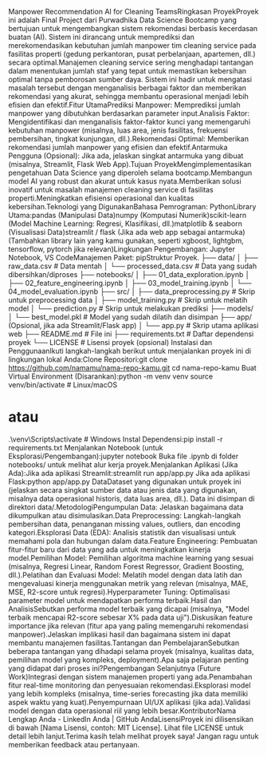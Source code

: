 Manpower Recommendation AI for Cleaning TeamsRingkasan ProyekProyek ini adalah Final Project dari Purwadhika Data Science Bootcamp yang bertujuan untuk mengembangkan sistem rekomendasi berbasis kecerdasan buatan (AI). Sistem ini dirancang untuk memprediksi dan merekomendasikan kebutuhan jumlah manpower tim cleaning service pada fasilitas properti (gedung perkantoran, pusat perbelanjaan, apartemen, dll.) secara optimal.Manajemen cleaning service sering menghadapi tantangan dalam menentukan jumlah staf yang tepat untuk memastikan kebersihan optimal tanpa pemborosan sumber daya. Sistem ini hadir untuk mengatasi masalah tersebut dengan menganalisis berbagai faktor dan memberikan rekomendasi yang akurat, sehingga membantu operasional menjadi lebih efisien dan efektif.Fitur UtamaPrediksi Manpower: Memprediksi jumlah manpower yang dibutuhkan berdasarkan parameter input.Analisis Faktor: Mengidentifikasi dan menganalisis faktor-faktor kunci yang memengaruhi kebutuhan manpower (misalnya, luas area, jenis fasilitas, frekuensi pembersihan, tingkat kunjungan, dll.).Rekomendasi Optimal: Memberikan rekomendasi jumlah manpower yang efisien dan efektif.Antarmuka Pengguna (Opsional): Jika ada, jelaskan singkat antarmuka yang dibuat (misalnya, Streamlit, Flask Web App).Tujuan ProyekMengimplementasikan pengetahuan Data Science yang diperoleh selama bootcamp.Membangun model AI yang robust dan akurat untuk kasus nyata.Memberikan solusi inovatif untuk masalah manajemen cleaning service di fasilitas properti.Meningkatkan efisiensi operasional dan kualitas kebersihan.Teknologi yang DigunakanBahasa Pemrograman: PythonLibrary Utama:pandas (Manipulasi Data)numpy (Komputasi Numerik)scikit-learn (Model Machine Learning: Regresi, Klasifikasi, dll.)matplotlib & seaborn (Visualisasi Data)streamlit / flask (Jika ada web app sebagai antarmuka)(Tambahkan library lain yang kamu gunakan, seperti xgboost, lightgbm, tensorflow, pytorch jika relevan)Lingkungan Pengembangan: Jupyter Notebook, VS CodeManajemen Paket: pipStruktur Proyek.
├── data/
│   ├── raw_data.csv        # Data mentah
│   └── processed_data.csv  # Data yang sudah dibersihkan/diproses
├── notebooks/
│   ├── 01_data_exploration.ipynb
│   ├── 02_feature_engineering.ipynb
│   ├── 03_model_training.ipynb
│   └── 04_model_evaluation.ipynb
├── src/
│   ├── data_preprocessing.py   # Skrip untuk preprocessing data
│   ├── model_training.py       # Skrip untuk melatih model
│   └── prediction.py           # Skrip untuk melakukan prediksi
├── models/
│   └── best_model.pkl          # Model yang sudah dilatih dan disimpan
├── app/ (Opsional, jika ada Streamlit/Flask app)
│   └── app.py                  # Skrip utama aplikasi web
├── README.md                   # File ini
├── requirements.txt            # Daftar dependensi proyek
└── LICENSE                     # Lisensi proyek (opsional)
Instalasi dan PenggunaanIkuti langkah-langkah berikut untuk menjalankan proyek ini di lingkungan lokal Anda:Clone Repositori:git clone https://github.com/namamu/nama-repo-kamu.git
cd nama-repo-kamu
Buat Virtual Environment (Disarankan):python -m venv venv
source venv/bin/activate  # Linux/macOS
# atau
.\venv\Scripts\activate   # Windows
Instal Dependensi:pip install -r requirements.txt
Menjalankan Notebook (untuk Eksplorasi/Pengembangan):jupyter notebook
Buka file .ipynb di folder notebooks/ untuk melihat alur kerja proyek.Menjalankan Aplikasi (Jika Ada):Jika ada aplikasi Streamlit:streamlit run app/app.py
Jika ada aplikasi Flask:python app/app.py
DataDataset yang digunakan untuk proyek ini (jelaskan secara singkat sumber data atau jenis data yang digunakan, misalnya data operasional historis, data luas area, dll.). Data ini disimpan di direktori data/.MetodologiPengumpulan Data: Jelaskan bagaimana data dikumpulkan atau disimulasikan.Data Preprocessing: Langkah-langkah pembersihan data, penanganan missing values, outliers, dan encoding kategori.Eksplorasi Data (EDA): Analisis statistik dan visualisasi untuk memahami pola dan hubungan dalam data.Feature Engineering: Pembuatan fitur-fitur baru dari data yang ada untuk meningkatkan kinerja model.Pemilihan Model: Pemilihan algoritma machine learning yang sesuai (misalnya, Regresi Linear, Random Forest Regressor, Gradient Boosting, dll.).Pelatihan dan Evaluasi Model: Melatih model dengan data latih dan mengevaluasi kinerja menggunakan metrik yang relevan (misalnya, MAE, MSE, R2-score untuk regresi).Hyperparameter Tuning: Optimalisasi parameter model untuk mendapatkan performa terbaik.Hasil dan AnalisisSebutkan performa model terbaik yang dicapai (misalnya, "Model terbaik mencapai R2-score sebesar X% pada data uji").Diskusikan feature importance jika relevan (fitur apa yang paling memengaruhi rekomendasi manpower).Jelaskan implikasi hasil dan bagaimana sistem ini dapat membantu manajemen fasilitas.Tantangan dan PembelajaranSebutkan beberapa tantangan yang dihadapi selama proyek (misalnya, kualitas data, pemilihan model yang kompleks, deployment).Apa saja pelajaran penting yang didapat dari proses ini?Pengembangan Selanjutnya (Future Work)Integrasi dengan sistem manajemen properti yang ada.Penambahan fitur real-time monitoring dan penyesuaian rekomendasi.Eksplorasi model yang lebih kompleks (misalnya, time-series forecasting jika data memiliki aspek waktu yang kuat).Penyempurnaan UI/UX aplikasi (jika ada).Validasi model dengan data operasional riil yang lebih besar.KontributorNama Lengkap Anda - LinkedIn Anda | GitHub AndaLisensiProyek ini dilisensikan di bawah [Nama Lisensi, contoh: MIT License]. Lihat file LICENSE untuk detail lebih lanjut.Terima kasih telah melihat proyek saya! Jangan ragu untuk memberikan feedback atau pertanyaan.
